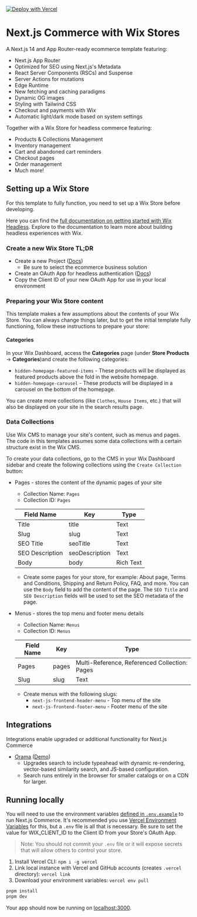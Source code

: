 [![Deploy with Vercel](https://vercel.com/button)](https://vercel.com/new/clone?repository-url=https%3A%2F%2Fgithub.com%2Fvercel%2Fcommerce&project-name=commerce&repo-name=commerce&demo-title=Next.js%20Commerce&demo-url=https%3A%2F%2Fdemo.vercel.store&demo-image=https%3A%2F%2Fbigcommerce-demo-asset-ksvtgfvnd.vercel.app%2Fbigcommerce.png&env=COMPANY_NAME,WIX_CLIENT_ID,SITE_NAME,TWITTER_CREATOR,TWITTER_SITE)

# Next.js Commerce with Wix Stores

A Next.js 14 and App Router-ready ecommerce template featuring:

- Next.js App Router
- Optimized for SEO using Next.js's Metadata
- React Server Components (RSCs) and Suspense
- Server Actions for mutations
- Edge Runtime
- New fetching and caching paradigms
- Dynamic OG images
- Styling with Tailwind CSS
- Checkout and payments with Wix
- Automatic light/dark mode based on system settings

Together with a Wix Store for headless commerce featuring:

- Products & Collections Management
- Inventory management
- Cart and abandoned cart reminders
- Checkout pages
- Order management
- Much more!

## Setting up a Wix Store

For this template to fully function, you need to set up a Wix Store before developing.

Here you can find the [full documentation on getting started with Wix Headless](https://dev.wix.com/docs/go-headless/getting-started/about-headless/about-wix-headless). Explore to the documentation to learn more about building headless experiences with Wix.

### Create a new Wix Store TL;DR

- Create a new Project ([Docs](https://dev.wix.com/docs/go-headless/getting-started/setup/general-setup/create-a-project))
  - Be sure to select the ecommerce business solution
- Create an OAuth App for headless authentication ([Docs](https://dev.wix.com/docs/go-headless/getting-started/setup/authorization/create-an-o-auth-app-for-visitors-and-members))
- Copy the Client ID of your new OAuth App for use in your local environment

### Preparing your Wix Store content

This template makes a few assumptions about the contents of your Wix Store. You can always change things later, but to get the initial template fully functioning, follow these instructions to prepare your store:

#### Categories

In your Wix Dashboard, access the **Categories** page (under **Store Products** -> **Categories**)and create the following categories:

- `hidden-homepage-featured-items` - These products will be displayed as featured products above the fold in the website homepage.
- `hidden-homepage-carousel` - These products will be displayed in a carousel on the bottom of the homepage.

You can create more collections (like `Clothes`, `House Items`, etc.) that will also be displayed on your site in the search results page.

### Data Collections

Use Wix CMS to manage your site's content, such as menus and pages. The code in this templates assumes some data collections with a certain structure exist in the Wix CMS.

To create your data collections, go to the CMS in your Wix Dashboard sidebar and create the following collections using the `Create Collection` button:

- Pages - stores the content of the dynamic pages of your site

  - Collection Name: `Pages`
  - Collection ID: `Pages`

  | Field Name      | Key            | Type      |
  | --------------- | -------------- | --------- |
  | Title           | title          | Text      |
  | Slug            | slug           | Text      |
  | SEO Title       | seoTitle       | Text      |
  | SEO Description | seoDescription | Text      |
  | Body            | body           | Rich Text |

  - Create some pages for your store, for example: About page, Terms and Conditions, Shipping and Return Policy, FAQ, and more. You can use the `Body` field to add the content of the page. The `SEO Title` and `SEO Description` fields will be used to set the SEO metadata of the page.

- Menus - stores the top menu and footer menu details

  - Collection Name: `Menus`
  - Collection ID: `Menus`

  | Field Name | Key   | Type                                          |
  | ---------- | ----- | --------------------------------------------- |
  | Pages      | pages | Multi-Reference, Referenced Collection: Pages |
  | Slug       | slug  | Text                                          |

  - Create menus with the following slugs:
    - `next-js-frontend-header-menu` - Top menu of the site
    - `next-js-frontend-footer-menu` - Footer menu of the site

## Integrations

Integrations enable upgraded or additional functionality for Next.js Commerce

- [Orama](https://github.com/oramasearch/nextjs-commerce) ([Demo](https://vercel-commerce.oramasearch.com/))
  - Upgrades search to include typeahead with dynamic re-rendering, vector-based similarity search, and JS-based configuration.
  - Search runs entirely in the browser for smaller catalogs or on a CDN for larger.

## Running locally

You will need to use the environment variables [defined in `.env.example`](.env.example) to run Next.js Commerce. It's recommended you use [Vercel Environment Variables](https://vercel.com/docs/concepts/projects/environment-variables) for this, but a `.env` file is all that is necessary. Be sure to set the value for WIX_CLIENT_ID to the Client ID from your Store's OAuth App.

> Note: You should not commit your `.env` file or it will expose secrets that will allow others to control your store.

1. Install Vercel CLI: `npm i -g vercel`
2. Link local instance with Vercel and GitHub accounts (creates `.vercel` directory): `vercel link`
3. Download your environment variables: `vercel env pull`

```bash
pnpm install
pnpm dev
```

Your app should now be running on [localhost:3000](http://localhost:3000/).
